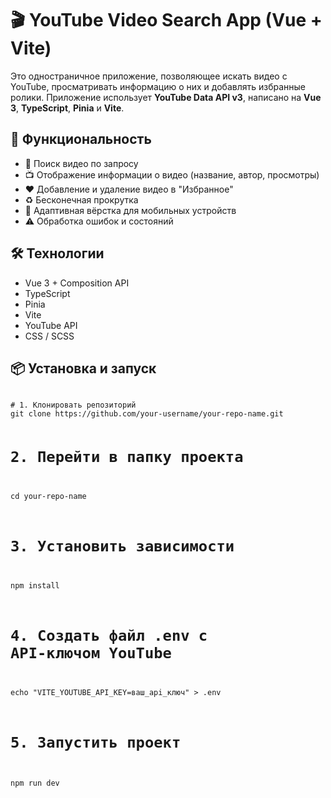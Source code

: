 <h1>🎬 YouTube Video Search App (Vue + Vite)</h1>

<p>
  Это одностраничное приложение, позволяющее искать видео с YouTube, просматривать информацию о них и добавлять избранные ролики. Приложение использует <strong>YouTube Data API v3</strong>, написано на <strong>Vue 3</strong>, <strong>TypeScript</strong>, <strong>Pinia</strong> и <strong>Vite</strong>.
</p>

<h2>🚀 Функциональность</h2>
<ul>
  <li>🔎 Поиск видео по запросу</li>
  <li>📺 Отображение информации о видео (название, автор, просмотры)</li>
  <li>❤️ Добавление и удаление видео в "Избранное"</li>
  <li>♻️ Бесконечная прокрутка</li>
  <li>📱 Адаптивная вёрстка для мобильных устройств</li>
  <li>⚠️ Обработка ошибок и состояний</li>
</ul>

<h2>🛠️ Технологии</h2>
<ul>
  <li>Vue 3 + Composition API</li>
  <li>TypeScript</li>
  <li>Pinia</li>
  <li>Vite</li>
  <li>YouTube API</li>
  <li>CSS / SCSS </li>
</ul>

<h2>📦 Установка и запуск</h2>
<pre><code>
# 1. Клонировать репозиторий
git clone https://github.com/your-username/your-repo-name.git

# 2. Перейти в папку проекта
cd your-repo-name

# 3. Установить зависимости
npm install

# 4. Создать файл .env с API-ключом YouTube
echo "VITE_YOUTUBE_API_KEY=ваш_api_ключ" > .env

# 5. Запустить проект
npm run dev
</code></pre>
